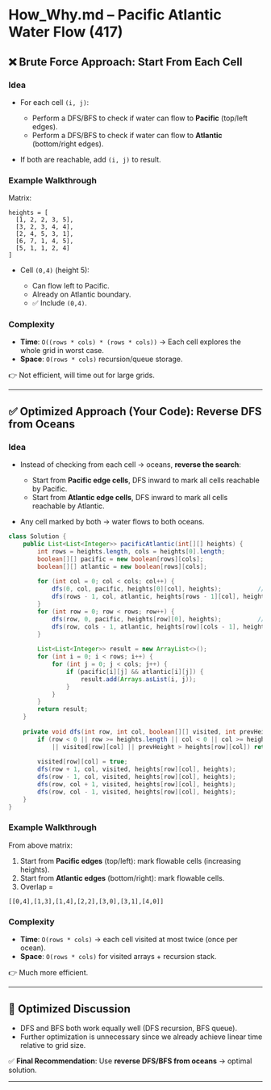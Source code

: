 
# How_Why.md – Pacific Atlantic Water Flow (417)

## ❌ Brute Force Approach: Start From Each Cell

### Idea

* For each cell `(i, j)`:

  * Perform a DFS/BFS to check if water can flow to **Pacific** (top/left edges).
  * Perform a DFS/BFS to check if water can flow to **Atlantic** (bottom/right edges).
* If both are reachable, add `(i, j)` to result.

### Example Walkthrough

Matrix:

```
heights = [
  [1, 2, 2, 3, 5],
  [3, 2, 3, 4, 4],
  [2, 4, 5, 3, 1],
  [6, 7, 1, 4, 5],
  [5, 1, 1, 2, 4]
]
```

* Cell `(0,4)` (height 5):

  * Can flow left to Pacific.
  * Already on Atlantic boundary.
  * ✅ Include `(0,4)`.

### Complexity

* **Time**: `O((rows * cols) * (rows * cols))` → Each cell explores the whole grid in worst case.
* **Space**: `O(rows * cols)` recursion/queue storage.

👉 Not efficient, will time out for large grids.

---

## ✅ Optimized Approach (Your Code): Reverse DFS from Oceans

### Idea

* Instead of checking from each cell → oceans, **reverse the search**:

  * Start from **Pacific edge cells**, DFS inward to mark all cells reachable by Pacific.
  * Start from **Atlantic edge cells**, DFS inward to mark all cells reachable by Atlantic.
* Any cell marked by both → water flows to both oceans.

```java
class Solution {
    public List<List<Integer>> pacificAtlantic(int[][] heights) {
        int rows = heights.length, cols = heights[0].length;
        boolean[][] pacific = new boolean[rows][cols];
        boolean[][] atlantic = new boolean[rows][cols];
        
        for (int col = 0; col < cols; col++) {
            dfs(0, col, pacific, heights[0][col], heights);          // Pacific top
            dfs(rows - 1, col, atlantic, heights[rows - 1][col], heights); // Atlantic bottom
        }
        for (int row = 0; row < rows; row++) {
            dfs(row, 0, pacific, heights[row][0], heights);          // Pacific left
            dfs(row, cols - 1, atlantic, heights[row][cols - 1], heights); // Atlantic right
        }
        
        List<List<Integer>> result = new ArrayList<>();
        for (int i = 0; i < rows; i++) {
            for (int j = 0; j < cols; j++) {
                if (pacific[i][j] && atlantic[i][j]) {
                    result.add(Arrays.asList(i, j));
                }
            }
        }
        return result;
    }
    
    private void dfs(int row, int col, boolean[][] visited, int prevHeight, int[][] heights) {
        if (row < 0 || row >= heights.length || col < 0 || col >= heights[0].length 
            || visited[row][col] || prevHeight > heights[row][col]) return;
        
        visited[row][col] = true;
        dfs(row + 1, col, visited, heights[row][col], heights);
        dfs(row - 1, col, visited, heights[row][col], heights);
        dfs(row, col + 1, visited, heights[row][col], heights);
        dfs(row, col - 1, visited, heights[row][col], heights);
    }
}
```

### Example Walkthrough

From above matrix:

1. Start from **Pacific edges** (top/left): mark flowable cells (increasing heights).
2. Start from **Atlantic edges** (bottom/right): mark flowable cells.
3. Overlap =

```
[[0,4],[1,3],[1,4],[2,2],[3,0],[3,1],[4,0]]
```

### Complexity

* **Time**: `O(rows * cols)` → each cell visited at most twice (once per ocean).
* **Space**: `O(rows * cols)` for visited arrays + recursion stack.

👉 Much more efficient.

---

## 🚀 Optimized Discussion

* DFS and BFS both work equally well (DFS recursion, BFS queue).
* Further optimization is unnecessary since we already achieve linear time relative to grid size.

✅ **Final Recommendation**: Use **reverse DFS/BFS from oceans** → optimal solution.

---
